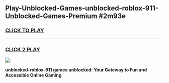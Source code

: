 
## Play-Unblocked-Games-unblocked-roblox-911-Unblocked-Games-Premium #2m93e
<h3>
<a href="https://premium.freeplayer.one?title=unblocked-roblox-911&ref=12M">CLICK TO PLAY</a></h3>
<hr>

<h3>
<a href="https://premium.freeplayer.one?title=unblocked-roblox-911&ref=12M">CLICK 2 PLAY</a>
  
</h3>

<a href="https://premium.freeplayer.one?title=unblocked-roblox-911&ref=12M"><img src="https://clearcache.store/games.png"></a>


**unblocked-roblox-911 games unblocked: Your Gateway to Fun and Accessible Online Gaming**
